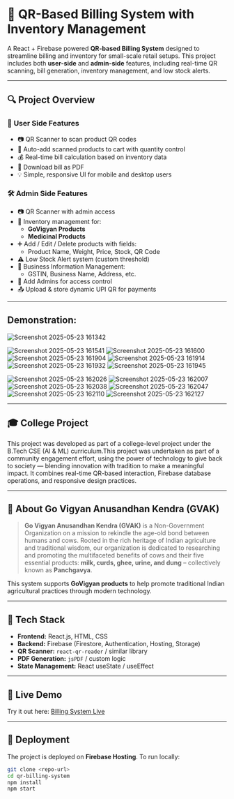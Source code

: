 # 🧾 QR-Based Billing System with Inventory Management

A React + Firebase powered **QR-based Billing System** designed to streamline billing and inventory for small-scale retail setups. This project includes both **user-side** and **admin-side** features, including real-time QR scanning, bill generation, inventory management, and low stock alerts.

---

## 🔍 Project Overview

### 👤 **User Side Features**
- 📷 QR Scanner to scan product QR codes
- 🛒 Auto-add scanned products to cart with quantity control
- 💰 Real-time bill calculation based on inventory data
- 📄 Download bill as PDF
- 💡 Simple, responsive UI for mobile and desktop users

### 🛠️ **Admin Side Features**
- 📷 QR Scanner with admin access
- 🧾 Inventory management for:
  - **GoVigyan Products**
  - **Medicinal Products**
- ➕ Add / Edit / Delete products with fields:
  - Product Name, Weight, Price, Stock, QR Code
- ⚠️ Low Stock Alert system (custom threshold)
- 🏬 Business Information Management:
  - GSTIN, Business Name, Address, etc.
- 👤 Add Admins for access control
- 📤 Upload & store dynamic UPI QR for payments

---
## Demonstration:

![Screenshot 2025-05-23 161342](https://github.com/user-attachments/assets/552b7b19-458d-4758-a973-677d8542ec26)


![Screenshot 2025-05-23 161541](https://github.com/user-attachments/assets/f017e190-2d9b-48cf-bb4d-e2779647cdd5)
![Screenshot 2025-05-23 161600](https://github.com/user-attachments/assets/9c07e85f-07a3-43e0-87f3-400a9ceeee3d)
![Screenshot 2025-05-23 161904](https://github.com/user-attachments/assets/fb03c54b-df42-43f6-b064-42dc443b9db6)
![Screenshot 2025-05-23 161914](https://github.com/user-attachments/assets/85b8813a-54ba-43a8-b01f-fb672c30e18e)
![Screenshot 2025-05-23 161932](https://github.com/user-attachments/assets/662215a8-0ea2-4c88-9f7d-a37415050052)
![Screenshot 2025-05-23 161945](https://github.com/user-attachments/assets/777ff016-5414-4956-8d55-f65985d7ab65)

![Screenshot 2025-05-23 162026](https://github.com/user-attachments/assets/ab5af08e-9051-4815-a1ac-5e130f5a897c)
![Screenshot 2025-05-23 162007](https://github.com/user-attachments/assets/b4c42c14-731b-4968-9434-b6f64c2109f4)
![Screenshot 2025-05-23 162038](https://github.com/user-attachments/assets/26beb8ae-7f33-4391-a298-1c631774c7df)
![Screenshot 2025-05-23 162047](https://github.com/user-attachments/assets/3e5757b0-c95b-4099-a7d4-3af9c5265d08)
![Screenshot 2025-05-23 162110](https://github.com/user-attachments/assets/186917e6-4353-486b-a99e-3664a30d11e7)
![Screenshot 2025-05-23 162127](https://github.com/user-attachments/assets/61c45956-f4d0-455f-84c9-44a825ed6a18)

---
## 🎓 College Project

This project was developed as part of a college-level project under the B.Tech CSE (AI & ML) curriculum.This project was undertaken as part of a community engagement effort, using the power of technology to give back to society — blending innovation with tradition to make a meaningful impact.
It combines real-time QR-based interaction, Firebase database operations, and responsive design practices.

---

## 🌿 About Go Vigyan Anusandhan Kendra (GVAK)

> **Go Vigyan Anusandhan Kendra (GVAK)** is a Non-Government Organization on a mission to rekindle the age-old bond between humans and cows. Rooted in the rich heritage of Indian agriculture and traditional wisdom, our organization is dedicated to researching and promoting the multifaceted benefits of cows and their five essential products: **milk, curds, ghee, urine, and dung** – collectively known as **Panchgavya**.

This system supports **GoVigyan products** to help promote traditional Indian agricultural practices through modern technology.

---

## 🔧 Tech Stack

- **Frontend:** React.js, HTML, CSS
- **Backend:** Firebase (Firestore, Authentication, Hosting, Storage)
- **QR Scanner:** `react-qr-reader` / similar library
- **PDF Generation:** `jsPDF` / custom logic
- **State Management:** React useState / useEffect

---
## 🔗 Live Demo

Try it out here: [Billing System Live](https://qr-billing-system.web.app/)

---
## 🚀 Deployment

The project is deployed on **Firebase Hosting**. To run locally:

```bash
git clone <repo-url>
cd qr-billing-system
npm install
npm start
